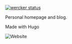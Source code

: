 [![wercker status](https://app.wercker.com/status/668e6ef24098148589c4c3a27a839b06/m/master "wercker status")](https://app.wercker.com/project/byKey/668e6ef24098148589c4c3a27a839b06)


Personal homepage and blog.

Made with Hugo

![Website](https://img.shields.io/website-up-down-green-red/https/mlvn.io.svg?style=popout)
